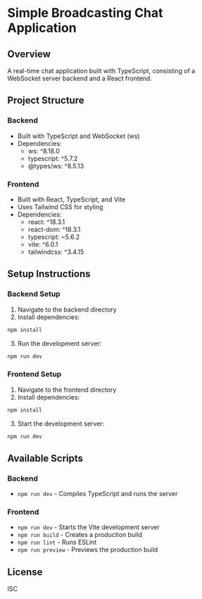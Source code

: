 # Simple Broadcasting Chat Application

## Overview
A real-time chat application built with TypeScript, consisting of a WebSocket server backend and a React frontend.

## Project Structure

### Backend
- Built with TypeScript and WebSocket (ws)
- Dependencies:
  - ws: ^8.18.0
  - typescript: ^5.7.2
  - @types/ws: ^8.5.13

### Frontend
- Built with React, TypeScript, and Vite
- Uses Tailwind CSS for styling
- Dependencies:
  - react: ^18.3.1
  - react-dom: ^18.3.1
  - typescript: ~5.6.2
  - vite: ^6.0.1
  - tailwindcss: ^3.4.15

## Setup Instructions

### Backend Setup
1. Navigate to the backend directory
2. Install dependencies:
```bash
npm install
```
3. Run the development server:
```bash
npm run dev
```

### Frontend Setup
1. Navigate to the frontend directory
2. Install dependencies:
```bash
npm install
```
3. Start the development server:
```bash
npm run dev
```

## Available Scripts

### Backend
- `npm run dev` - Compiles TypeScript and runs the server

### Frontend
- `npm run dev` - Starts the Vite development server
- `npm run build` - Creates a production build
- `npm run lint` - Runs ESLint
- `npm run preview` - Previews the production build

## License
ISC
